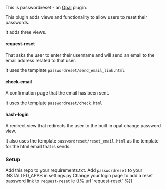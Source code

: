 This is passwordreset - an [Opal](https://github.com/openhealthcare/opal) plugin.

This plugin adds views and functionality to allow users to reset their passwords.

It adds three views.

#### request-reset
That asks the user to enter their username and will send an email to the email address related to that user.

It uses the template `passwordreset/send_email_link.html`

#### check-email
A confirmation page that the email has been sent.

It uses the template `passwordreset/check.html`


#### hash-login
A redirect view that redirects the user to the built in opal change password view.



It also uses the template `passwordreset/reset_email.html` as the template for the html email that is sends.


### Setup
Add this repo to your requirements.txt.
Add `passwordreset` to your INSTALLED_APPS in settings.py
Change your login page to add a reset password link to `request-reset`
ie ({% url 'request-reset' %})



